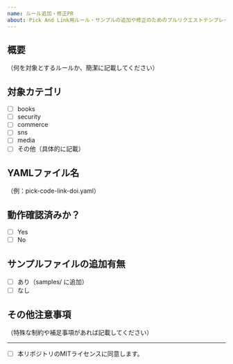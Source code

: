 ```yaml
---
name: ルール追加・修正PR
about: Pick And Link用ルール・サンプルの追加や修正のためのプルリクエストテンプレート
---
```


## 概要
（何を対象とするルールか、簡潔に記載してください）

## 対象カテゴリ
- [ ] books
- [ ] security
- [ ] commerce
- [ ] sns
- [ ] media
- [ ] その他（具体的に記載）

## YAMLファイル名
（例：pick-code-link-doi.yaml）

## 動作確認済みか？
- [ ] Yes
- [ ] No

## サンプルファイルの追加有無
- [ ] あり（samples/ に追加）
- [ ] なし

## その他注意事項
（特殊な制約や補足事項があれば記載してください）

---

- [ ] 本リポジトリのMITライセンスに同意します。